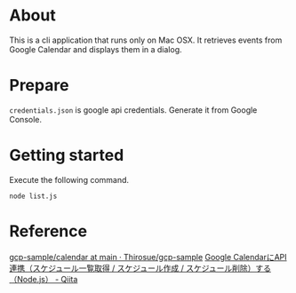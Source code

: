 # About
This is a cli application that runs only on Mac OSX.
It retrieves events from Google Calendar and displays them in a dialog.


# Prepare
`credentials.json` is google api credentials.
Generate it from Google Console.


# Getting started
Execute the following command.

```
node list.js 
```


# Reference
[gcp-sample/calendar at main · Thirosue/gcp-sample](https://github.com/Thirosue/gcp-sample/tree/main/calendar)
[Google CalendarにAPI連携（スケジュール一覧取得 / スケジュール作成 / スケジュール削除）する（Node.js） - Qiita](https://qiita.com/takeshi_hirosue/items/f0cf49b3969a03ab6988)
